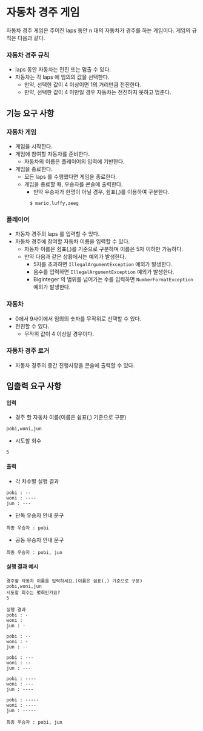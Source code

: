 # 자동차 경주 게임

자동차 경주 게임은 주어진 laps 동안 n 대의 자동차가 경주를 하는 게임이다. 
게임의 규칙은 다음과 같다.

### 자동차 경주 규칙
- laps 동안 자동차는 전진 또는 멈출 수 있다. 
- 자동차는 각 laps 에 임의의 값을 선택한다.
  - 만약, 선택한 값이 4 이상이면 1의 거리만큼 전진한다.
  - 만약, 선택한 값이 4 미만일 경우 자동차는 전진하지 못하고 멈춘다.

## 기능 요구 사항

### 자동차 게임
- 게임을 시작한다.
- 게임에 참여할 자동차를 준비한다.
  - 자동차의 이름은 플레이어의 입력에 기반한다.
- 게임을 종료한다.
  - 모든 laps 를 수행했다면 게임을 종료한다.
  - 게임을 종료할 때, 우승자를 콘솔에 출력한다.
    - 만약 우승자가 한명이 아닐 경우, 쉼표(,)를 이용하여 구분한다.
    ```shell
      $ mario,luffy,zeeg 
    ```

### 플레이어
- 자동차 경주의 laps 를 입력할 수 있다.
- 자동차 경주에 참여할 자동차 이름을 입력할 수 있다.
  - 자동차 이름은 쉼표(,)를 기준으로 구분하며 이름은 5자 이하만 가능하다.
  - 만약 다음과 같은 상황에서는 예외가 발생한다.
    - 5자를 초과하면 `IllegalArgumentException` 예외가 발생한다.
    - 음수를 입력하면 `IllegalArgumentException` 예외가 발생한다.
    - BigInteger 의 범위를 넘어가는 수를 입력하면 `NumberFormatException` 예외가 발생한다.

### 자동차
- 0에서 9사이에서 임의의 숫자를 무작위로 선택할 수 있다.
- 전진할 수 있다.
  - 무작위 값이 4 이상일 경우이다.

### 자동차 경주 로거
- 자동차 경주의 중간 진행사항을 콘솔에 출력할 수 있다.


## 입출력 요구 사항

#### 입력

- 경주 할 자동차 이름(이름은 쉼표(,) 기준으로 구분)

```
pobi,woni,jun
```

- 시도할 회수

```
5
```

#### 출력

- 각 차수별 실행 결과

```
pobi : --
woni : ----
jun : ---
```

- 단독 우승자 안내 문구

```
최종 우승자 : pobi
```

- 공동 우승자 안내 문구

```
최종 우승자 : pobi, jun
```

#### 실행 결과 예시

```
경주할 자동차 이름을 입력하세요.(이름은 쉼표(,) 기준으로 구분)
pobi,woni,jun
시도할 회수는 몇회인가요?
5

실행 결과
pobi : -
woni : 
jun : -

pobi : --
woni : -
jun : --

pobi : ---
woni : --
jun : ---

pobi : ----
woni : ---
jun : ----

pobi : -----
woni : ----
jun : -----

최종 우승자 : pobi, jun
```
